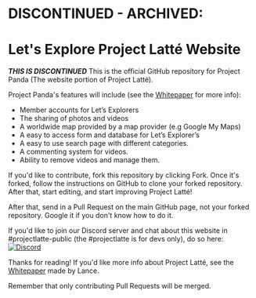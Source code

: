 # DISCONTINUED - ARCHIVED:
# Let's Explore Project Latté Website

***THIS IS DISCONTINUED***
This is the official GitHub repository for Project Panda (The website portion of Project Latté). 

Project Panda's features will include (see the [Whitepaper](https://docs.google.com/document/d/14VWXBxIrGsOFvggM_e6oAekCrn_I6TGmkiZPr2-ekUw/edit#) for more info):

- Member accounts for Let’s Explorers
- The sharing of photos and videos
- A worldwide map provided by a map provider (e.g Google My Maps)
- A easy to access form and database for Let’s Explorer’s
- A easy to use search page with different categories.
- A commenting system for videos.
- Ability to remove videos and manage them.

If you'd like to contribute, fork this repository by clicking Fork. Once it's forked, follow the instructions on GitHub to clone your forked repository. After that, start editing, and start improving Project Latté!

After that, send in a Pull Request on the main GitHub page, not your forked repository. Google it if you don't know how to do it.

If you'd like to join our Discord server and chat about this website in #projectlatte-public (the #projectlatte is for devs only), do so here:
  [![Discord](https://discordapp.com/api/guilds/234414439330349056/widget.png?style=shield)](https://discord.gg/aZ4CV3b)

Thanks for reading! If you'd like more info about Project Latté, see the [Whitepaper](https://docs.google.com/document/d/14VWXBxIrGsOFvggM_e6oAekCrn_I6TGmkiZPr2-ekUw/edit#) made by Lance. 

Remember that only contributing Pull Requests will be merged.
